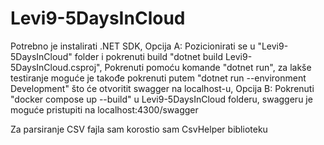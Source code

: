 # Levi9-5DaysInCloud

Potrebno je instalirati .NET SDK,
Opcija A:
Pozicionirati se u "Levi9-5DaysInCloud" folder i pokrenuti build "dotnet build Levi9-5DaysInCloud.csproj",
Pokrenuti pomoću komande "dotnet run", za lakše testiranje moguće je takođe pokrenuti putem "dotnet run --environment Development" što će otvoritit swagger na localhost-u,
Opcija B:
Pokrenuti "docker compose up --build" u Levi9-5DaysInCloud folderu, swaggeru je moguće pristupiti na localhost:4300/swagger

Za parsiranje CSV fajla sam korostio sam CsvHelper biblioteku

